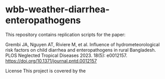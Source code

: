 # wbb-weather-diarrhea-enteropathogens
This repository contains replication scripts for the paper:

Grembi JA, Nguyen AT, Riviere M, et al. Influence of hydrometeorological risk factors on child diarrhea and enteropathogens in rural Bangladesh. PLOS Neglected Tropical Diseases 2023. 18(5): e0012157.
https://doi.org/10.1371/journal.pntd.0012157


License
This project is covered by the 
